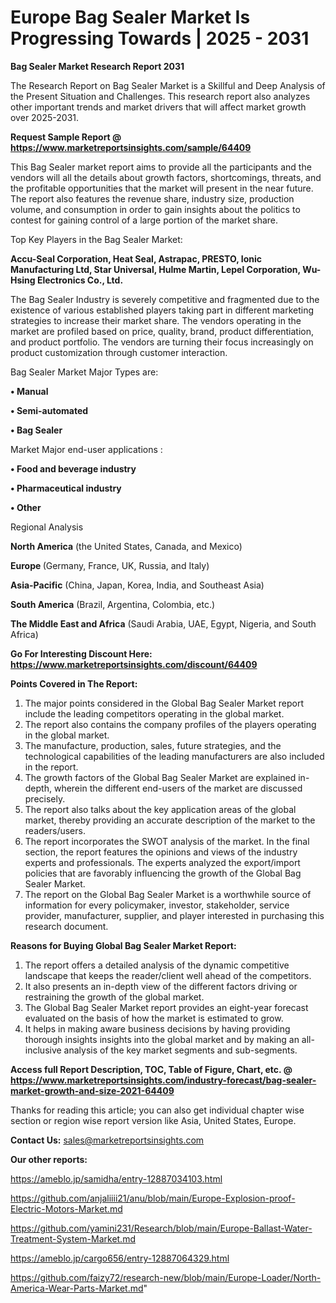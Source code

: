 # Europe Bag Sealer Market Is Progressing Towards | 2025 - 2031

<strong>Bag Sealer Market Research Report 2031</strong>

The Research Report on Bag Sealer Market is a Skillful and Deep Analysis of the Present Situation and Challenges. This research report also analyzes other important trends and market drivers that will affect market growth over 2025-2031.

<strong>Request Sample Report @ <a href=https://www.marketreportsinsights.com/sample/64409>https://www.marketreportsinsights.com/sample/64409</a></strong>

This Bag Sealer market report aims to provide all the participants and the vendors will all the details about growth factors, shortcomings, threats, and the profitable opportunities that the market will present in the near future. The report also features the revenue share, industry size, production volume, and consumption in order to gain insights about the politics to contest for gaining control of a large portion of the market share.

Top Key Players in the Bag Sealer Market:

<strong>Accu-Seal Corporation, Heat Seal, Astrapac, PRESTO, Ionic Manufacturing Ltd, Star Universal, Hulme Martin, Lepel Corporation, Wu-Hsing Electronics Co., Ltd.</strong>

The Bag Sealer Industry is severely competitive and fragmented due to the existence of various established players taking part in different marketing strategies to increase their market share. The vendors operating in the market are profiled based on price, quality, brand, product differentiation, and product portfolio. The vendors are turning their focus increasingly on product customization through customer interaction.

Bag Sealer Market Major Types are:

<strong>• Manual

• Semi-automated

• Bag Sealer</strong>

Market Major end-user applications :

<strong>• Food and beverage industry

• Pharmaceutical industry

• Other</strong>

Regional Analysis

</u><strong><b>North America</b></strong> (the United States, Canada, and Mexico)

<strong><b>Europe </b></strong>(Germany, France, UK, Russia, and Italy)

<strong><b>Asia-Pacific</b></strong> (China, Japan, Korea, India, and Southeast Asia)

<strong><b>South America</b></strong> (Brazil, Argentina, Colombia, etc.)

<strong><b>The Middle East and Africa</b></strong> (Saudi Arabia, UAE, Egypt, Nigeria, and South Africa)

<strong>Go For Interesting Discount Here: <a href=https://www.marketreportsinsights.com/discount/64409>https://www.marketreportsinsights.com/discount/64409</a></strong>

<strong>Points Covered in The Report:</strong>
<ol>
  <li>The major points considered in the Global Bag Sealer Market report include the leading competitors operating in the global market.</li>
  <li>The report also contains the company profiles of the players operating in the global market.</li>
  <li>The manufacture, production, sales, future strategies, and the technological capabilities of the leading manufacturers are also included in the report.</li>
  <li>The growth factors of the Global Bag Sealer Market are explained in-depth, wherein the different end-users of the market are discussed precisely.</li>
  <li>The report also talks about the key application areas of the global market, thereby providing an accurate description of the market to the readers/users.</li>
  <li>The report incorporates the SWOT analysis of the market. In the final section, the report features the opinions and views of the industry experts and professionals. The experts analyzed the export/import policies that are favorably influencing the growth of the Global Bag Sealer Market.</li>
  <li>The report on the Global Bag Sealer Market is a worthwhile source of information for every policymaker, investor, stakeholder, service provider, manufacturer, supplier, and player interested in purchasing this research document.</li>
</ol>
<strong>Reasons for Buying Global Bag Sealer Market Report:</strong>

<ol>
  <li>The report offers a detailed analysis of the dynamic competitive landscape that keeps the reader/client well ahead of the competitors.</li>
  <li>It also presents an in-depth view of the different factors driving or restraining the growth of the global market.</li>
  <li>The Global Bag Sealer Market report provides an eight-year forecast evaluated on the basis of how the market is estimated to grow.</li>
  <li>It helps in making aware business decisions by having providing thorough insights insights into the global market and by making an all-inclusive analysis of the key market segments and sub-segments.</li>
</ol>
<strong>Access full Report Description, TOC, Table of Figure, Chart, etc. @ <a href=https://www.marketreportsinsights.com/industry-forecast/bag-sealer-market-growth-and-size-2021-64409>https://www.marketreportsinsights.com/industry-forecast/bag-sealer-market-growth-and-size-2021-64409</a></strong>


Thanks for reading this article; you can also get individual chapter wise section or region wise report version like Asia, United States, Europe.

<strong>Contact Us:</strong>
sales@marketreportsinsights.com

<strong>Our other reports:</strong>

<a href=https://ameblo.jp/samidha/entry-12887034103.html>https://ameblo.jp/samidha/entry-12887034103.html</a>

<a href=https://github.com/anjaliiii21/anu/blob/main/Europe-Explosion-proof-Electric-Motors-Market.md>https://github.com/anjaliiii21/anu/blob/main/Europe-Explosion-proof-Electric-Motors-Market.md</a>

<a href=https://github.com/yamini231/Research/blob/main/Europe-Ballast-Water-Treatment-System-Market.md>https://github.com/yamini231/Research/blob/main/Europe-Ballast-Water-Treatment-System-Market.md</a>

<a href=https://ameblo.jp/cargo656/entry-12887064329.html>https://ameblo.jp/cargo656/entry-12887064329.html</a>

<a href=https://github.com/faizy72/research-new/blob/main/Europe-Loader/North-America-Wear-Parts-Market.md>https://github.com/faizy72/research-new/blob/main/Europe-Loader/North-America-Wear-Parts-Market.md</a>"

